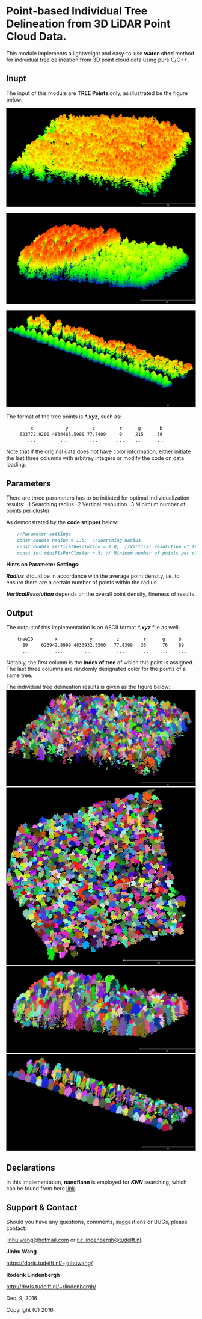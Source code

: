 # Point-based Individual Tree Delineation from 3D LiDAR Point Cloud Data.

This module implements a lightweight and easy-to-use **water-shed** method for individual tree delineation from 3D point cloud data using pure C/C++.

## Inupt
 The input of this module are **TREE Points** only, as illustrated be the figure below.

![test-02](test-02.png)

![Another test data](test-03.png)

![One more test data](test-04.png)
 
 The format of the tree points is **_*.xyz_**, such as:
 ```
          x            y         z         r      g       b 
      623772.9200 4834465.5900 77.7409     0     215     39
         ...         ...        ...       ...    ...     ...
```
Note that if the original data does not have color information, either initiate the last three columns with arbitray integers or modify the code on data loading. 


## Parameters
There are three parameters has to be initiated for optimal individualization results:
     -1 Searching radius
     -2 Vertical resolution
     -3 Minimum number of points per cluster

As demonstrated by the **code snippet** below:

```markdown
	//Parameter settings
	const double Radius = 1.5;  //Searching Radius
	const double verticalResolution = 1.0;  //Vertical resolution of the layers
	const int miniPtsPerCluster = 5; // Minimum number of points per cluster
```

**Hints on Parameter Settings:**

**_Radius_** should be in accordance with the average point density, i.e. to ensure there are a certain number of points within the radius.

**_VerticalResolution_** depends on the overall point density, fineness of results.

## Output
The output of this implementation is an ASCII format **_*.xyz_** file as well:
```
	treeID        x            y         z         r      g     b 
	  89     623942.8999 4833932.5500   77.8399   36      76    89
	  ...         ...        ...         ...      ...    ...    ...
```
Notably, the first column is the **index of tree** of which this point is assigned. The last three columns are randomly designated color for the points of a same tree.

The individual tree delineation results is given as the figure below:
![Individual tree delineation results](test-02-results-1.0-0.7-3.png)
![Individual tree delineation results](test-02-results-1.0-0.7-3_01.png)
![Individual tree delineation results](test-03-results-1.0-0.5-3.png)
![Individual tree delineation results](test-04-results-1.0-0.8-5.png)

## Declarations
In this implementation,  **nanoflann** is employed for **_KNN_** searching, which can be found from here [link](https://github.com/jlblancoc/nanoflann). 

## Support & Contact

Should you have any questions, comments, suggestions or BUGs, please contact:

jinhu.wang@hotmail.com  or  r.c.lindenbergh@tudelft.nl. 

**Jinhu Wang**

https://doris.tudelft.nl/~jinhuwang/

**Roderik Lindenbergh**

http://doris.tudelft.nl/~rlindenbergh/

Dec. 9, 2016

Copyright (C) 2016


